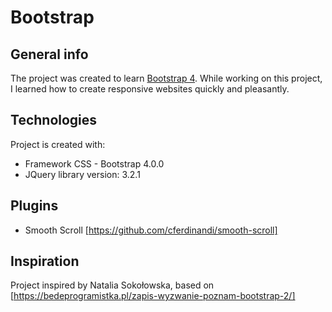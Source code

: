 # Bootstrap

## General info
The project was created to learn [Bootstrap 4](https://getbootstrap.com/docs/4.1/getting-started/introduction/).
While working on this project, I learned how to create responsive websites quickly and pleasantly.

## Technologies
Project is created with:
* Framework CSS - Bootstrap 4.0.0
* JQuery library version: 3.2.1

## Plugins
* Smooth Scroll [https://github.com/cferdinandi/smooth-scroll]

## Inspiration
Project inspired by Natalia Sokołowska, based on [https://bedeprogramistka.pl/zapis-wyzwanie-poznam-bootstrap-2/]